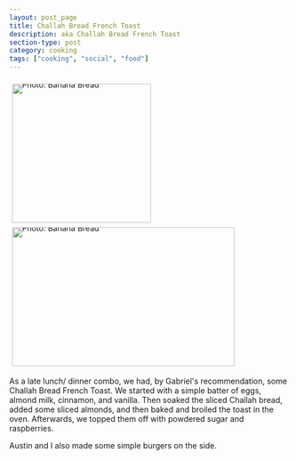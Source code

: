 ```yaml
---
layout: post_page
title: Challah Bread French Toast
description: aka Challah Bread French Toast
section-type: post
category: cooking
tags: ["cooking", "social", "food"]
---
```

<div style="line-height:0;padding:4px 0 0 1px;">
<a href="http://i.imgur.com/wZaxUtc.jpg" style="display:inline-block;margin:3px;text-decoration:none;"> 
<img alt="Photo: Banana Bread" height="250" src="http://i.imgur.com/wZaxUtc.jpg" title="Banana Bread" width="250" style="padding:1px;">
</a>
<a href="http://i.imgur.com/4xZcWks.jpg" style="display:inline-block;margin:3px;text-decoration:none;"> 
<img alt="Photo: Banana Bread" height="250" src="http://i.imgur.com/4xZcWks.jpg" title="Banana Bread" width="400" style="padding:1px;">
</a>
</div>

As a late lunch/ dinner combo, we had, by Gabriel's recommendation, some Challah Bread French Toast. We started with a simple batter of eggs, almond milk, cinnamon, and vanilla. Then soaked the sliced Challah bread, added some sliced almonds, and then baked and broiled the toast in the oven. Afterwards, we topped them off with powdered sugar and raspberries. 

Austin and I also made some simple burgers on the side.